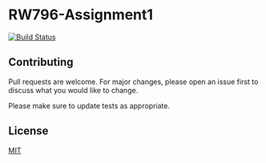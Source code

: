 # RW796-Assignment1

[![Build Status](http://451b-146-232-108-171.ngrok.io/buildStatus/icon?job=rw796-assignment1)](http://localhost:8080/job/rw796-assignment1/)


## Contributing
Pull requests are welcome. For major changes, please open an issue first to discuss what you would like to change.

Please make sure to update tests as appropriate.

## License
[MIT](https://choosealicense.com/licenses/mit/)
